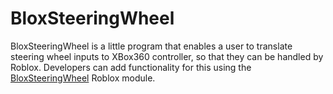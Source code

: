 # BloxSteeringWheel

BloxSteeringWheel is a little program that enables a user to translate steering wheel inputs to XBox360 controller, so that they can be handled by Roblox. Developers can add functionality for this using the [BloxSteeringWheel](https://www.roblox.com/library/12892264793/BloxSteeringWheel) Roblox module.
